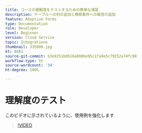 ```yaml
---
title: コースの理解度をテストするための簡単な演習
description: テーブルへの列の追加と検索条件への属性の追加
feature: Adaptive Forms
type: Documentation
role: Developer
level: Beginner
version: Cloud Service
topic: Integrationa
thumbnail: 335800.jpg
kt: 8481
source-git-commit: b3e9251bdb18a008be95c1fa9e5c79252a74fc98
workflow-type: ht
source-wordcount: '34'
ht-degree: 100%

---
```


# 理解度のテスト

このビデオに示されているように、使用例を強化します

>[!VIDEO](https://video.tv.adobe.com/v/335800?quality=12&learn=on)

